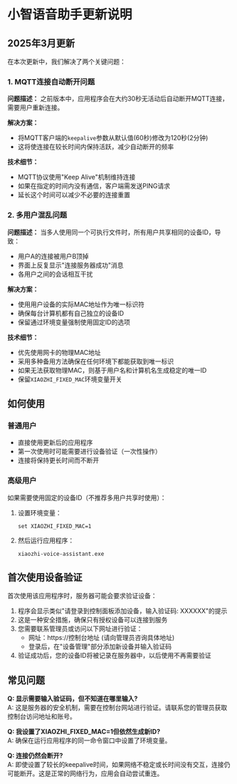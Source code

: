 # 小智语音助手更新说明

## 2025年3月更新

在本次更新中，我们解决了两个关键问题：

### 1. MQTT连接自动断开问题

**问题描述：** 之前版本中，应用程序会在大约30秒无活动后自动断开MQTT连接，需要用户重新连接。

**解决方案：** 
- 将MQTT客户端的`keepalive`参数从默认值(60秒)修改为120秒(2分钟)
- 这将使连接在较长时间内保持活跃，减少自动断开的频率

**技术细节：**
- MQTT协议使用"Keep Alive"机制维持连接
- 如果在指定的时间内没有通信，客户端需发送PING请求
- 延长这个时间可以减少不必要的连接重置

### 2. 多用户混乱问题

**问题描述：** 当多人使用同一个可执行文件时，所有用户共享相同的设备ID，导致：
- 用户A的连接被用户B顶掉
- 界面上反复显示"连接服务器成功"消息
- 各用户之间的会话相互干扰

**解决方案：**
- 使用用户设备的实际MAC地址作为唯一标识符
- 确保每台计算机都有自己独立的设备ID
- 保留通过环境变量强制使用固定ID的选项

**技术细节：**
- 优先使用网卡的物理MAC地址
- 采用多种备用方法确保在任何环境下都能获取到唯一标识
- 如果无法获取物理MAC，则基于用户名和计算机名生成稳定的唯一ID
- 保留`XIAOZHI_FIXED_MAC`环境变量开关

## 如何使用

### 普通用户

- 直接使用更新后的应用程序
- 第一次使用时可能需要进行设备验证（一次性操作）
- 连接将保持更长时间而不断开

### 高级用户

如果需要使用固定的设备ID（不推荐多用户共享时使用）：

1. 设置环境变量：
   ```
   set XIAOZHI_FIXED_MAC=1
   ```

2. 然后运行应用程序：
   ```
   xiaozhi-voice-assistant.exe
   ```

## 首次使用设备验证

首次使用该应用程序时，服务器可能会要求验证设备：

1. 程序会显示类似"请登录到控制面板添加设备，输入验证码: XXXXXX"的提示
2. 这是一种安全措施，确保只有授权设备可以连接到服务
3. 您需要联系管理员或访问以下网址进行验证：
   - 网址：https://控制台地址 (请向管理员咨询具体地址)
   - 登录后，在"设备管理"部分添加新设备并输入验证码
4. 验证成功后，您的设备ID将被记录在服务器中，以后使用不再需要验证

## 常见问题

**Q: 显示需要输入验证码，但不知道在哪里输入?**  
A: 这是服务器的安全机制，需要在控制台网站进行验证。请联系您的管理员获取控制台访问地址和账号。

**Q: 我设置了XIAOZHI_FIXED_MAC=1但依然生成新ID?**  
A: 确保在运行应用程序的同一命令窗口中设置了环境变量。

**Q: 连接仍然会断开?**  
A: 即使设置了较长的keepalive时间，如果网络不稳定或长时间没有交互，连接仍可能断开。这是正常的网络行为，应用会自动尝试重连。 